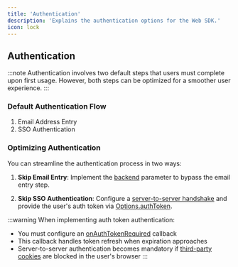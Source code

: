 ```yaml
---
title: 'Authentication'
description: 'Explains the authentication options for the Web SDK.'
icon: lock
---
```


## Authentication

:::note
  Authentication involves two default steps that users must complete upon first
  usage. However, both steps can be optimized for a smoother user experience.
:::

### Default Authentication Flow

1. Email Address Entry
2. SSO Authentication

### Optimizing Authentication

You can streamline the authentication process in two ways:

1. **Skip Email Entry**: Implement the [backend](https://app.glean.com/meta/browser_api/interfaces/SearchOptions.html#backend) parameter to bypass the email entry step.

2. **Skip SSO Authentication**: Configure a [server-to-server handshake](https://docs.google.com/document/d/12q1oQWwhkLQyIHXKE7OF6XtvJZ5av50Wd_NKUbRh5u4/edit) and provide the user's auth token via [Options.authToken](https://app.glean.com/meta/browser_api/interfaces/Options.html#authToken).

:::warning
  When implementing auth token authentication:
  - You must configure an [onAuthTokenRequired](https://app.glean.com/meta/browser_api/interfaces/Options.html#onAuthTokenRequired) callback
  - This callback handles token refresh when expiration approaches
  - Server-to-server authentication becomes mandatory if [third-party cookies](./3rd-party-cookies) are
  blocked in the user's browser
:::
